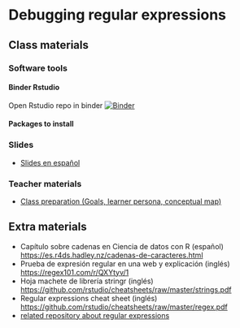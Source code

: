 # Debugging regular expressions

## Class materials

### Software tools


#### Binder Rstudio

Open Rstudio repo in binder
[![Binder](https://mybinder.org/badge_logo.svg)](https://mybinder.org/v2/gh/anadiedrichs/stringr_view/master?urlpath=rstudio)

#### Packages to install

### Slides


* [Slides en español](https://docs.google.com/presentation/d/1UNln4AJoLAmOnZ7ouGcaYkHYMXJ3JeA9LT1FATVzngo/edit?usp=sharing)

### Teacher materials

* [Class preparation (Goals, learner persona, conceptual map)](https://docs.google.com/document/d/125VCESOdFEGh_Ih-VUeMBQUWdiL8ejtxpzU-kl8NJl8/edit?usp=sharing)

## Extra materials


* Capítulo sobre cadenas en Ciencia de datos con R (español)
https://es.r4ds.hadley.nz/cadenas-de-caracteres.html
* Prueba de expresión regular en una web y explicación (inglés) https://regex101.com/r/QXYtyv/1
* Hoja machete de librería stringr (inglés)
https://github.com/rstudio/cheatsheets/raw/master/strings.pdf
* Regular expressions cheat sheet (inglés)
https://github.com/rstudio/cheatsheets/raw/master/regex.pdf
* [related repository about regular expressions ](https://github.com/anadiedrichs/stringr_regular_expressions)

